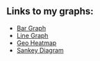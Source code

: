 ## Links to my graphs:

 - [Bar Graph](https://vytknguyen.github.io/Covid-19-on-UK-Business-Economy/Bar-Active-Companies-Covid-19.html)
 - [Line Graph](https://vytknguyen.github.io/Covid-19-on-UK-Business-Economy/Lines-Active-Companies-During-Covid-19-Line.html)
 - [Geo Heatmap](https://vytknguyen.github.io/Covid-19-on-UK-Business-Economy/GeoHeatmap-UK-Business-Closures-Covid-19.html)
 - [Sankey Diagram](https://vytknguyen.github.io/Covid-19-on-UK-Business-Economy/Diagram-UK-Industry-Performance-Covid19.html)


